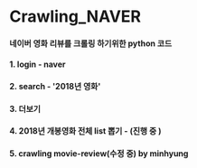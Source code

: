 # Crawling_NAVER

#### 네이버 영화 리뷰를 크롤링 하기위한 python 코드

#### 1. login - naver
#### 2. search - '2018년 영화' 
#### 3. 더보기
#### 4. 2018년 개봉영화 전체 list 뽑기 - (진행 중 )
#### 5. crawling movie-review(수정 중) by minhyung


